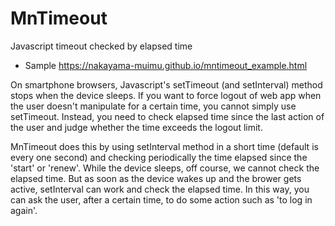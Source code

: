 # MnTimeout
Javascript timeout checked by elapsed time

- Sample https://nakayama-muimu.github.io/mntimeout_example.html

On smartphone browsers, Javascript's setTimeout (and setInterval) method stops when the device sleeps.
If you want to force logout of web app when the user doesn't manipulate for a certain time, you cannot simply use setTimeout.
Instead, you need to check elapsed time since the last action of the user and judge whether the time exceeds the logout limit.

MnTimeout does this by using setInterval method in a short time (default is every one second) and checking periodically the time elapsed since the 'start' or 'renew'.
While the device sleeps, off course, we cannot check the elapsed time. But as soon as the device wakes up and the brower gets active, setInterval can work and check the elapsed time. In this way, you can ask the user, after a certain time, to do some action such as 'to log in again'.
